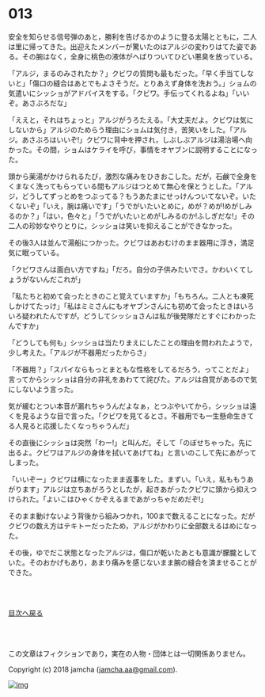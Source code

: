 # 013

安全を知らせる信号弾のあと，勝利を告げるかのように登る太陽とともに，二人は里に帰ってきた。出迎えたメンバーが驚いたのはアルジの変わりはてた姿である。その腕はなく，全身に桃色の液体がへばりついてひどい悪臭を放っている。  

「アルジ，まるのみされたか？」クビワの質問も最もだった。「早く手当てしないと」「傷口の縫合はあとでもよさそうだ。とりあえず身体を洗おう。」ショムの気遣いにシッショがアドバイスをする。「クビワ。手伝ってくれるよね」「いいぞ。あさぶろだな」  

「ええと，それはちょっと」アルジがうろたえる。「大丈夫だよ。クビワは気にしないから」アルジのためらう理由にショムは気付き，苦笑いをした。「アルジ。あさぶろはいいぞ!」クビワに背中を押され，しぶしぶアルジは湯治場へ向かった。その間，ショムはケライを呼び，事情をオヤブンに説明することになった。  

頭から薬湯がかけられるたび，激烈な痛みをひきおこした。だが，石鹸で全身をくまなく洗ってもらっている間もアルジはつとめて無心を保とうとした。「アルジ，どうしてずっとめをつぶってる？もうあたまにせっけんついてないぞ。いたくないぞ」「いえ，腕は痛いです」「うでがいたいとめに，めが？めが!めがしみるのか？」「はい，色々と」「うでがいたいとめがしみるのか!ふしぎだな!」その二人の珍妙なやりとりに，シッショは笑いを抑えることができなかった。  

その後3人は並んで湯船につかった。クビワはあおむけのまま器用に浮き，満足気に眠っている。  

「クビワさんは面白い方ですね」「だろ。自分の子供みたいでさ。かわいくてしょうがないんだこれが」  

「私たちと初めて会ったときのこと覚えていますか」「もちろん。二人とも凍死しかけてたっけ」「私はミミさんにもオヤブンさんにも初めて会ったときはいろいろ疑われたんですが，どうしてシッショさんは私が後発隊だとすぐにわかったんですか」  

「どうしても何も」シッショは当たりまえにしたことの理由を問われたようで，少し考えた。「アルジが不器用だったからさ」  

「不器用？」「スパイならもっとまともな性格をしてるだろう，ってことだよ」言ってからシッショは自分の非礼をあわてて詫びた。アルジは自覚があるので気にしないよう言った。  

気が緩むとつい本音が漏れちゃうんだよなぁ，とつぶやいてから，シッショは遠くを見るような目で言った。「クビワを見てるとさ。不器用でも一生懸命生きてる人見ると応援したくなっちゃうんだ」  

その直後にシッショは突然「わー!」と叫んだ。そして「のぼせちゃった。先に出るよ。クビワはアルジの身体を拭いてあげてね」と言いのこして先にあがってしまった。  

「いいぞー」クビワは横になったまま返事をした。まずい。「いえ，私ももうあがります」アルジは立ちあがろうとしたが，起きあがったクビワに頭から抑えつけられた。「よいこはひゃくかぞえるまであがっちゃだめだぞ!」  

そのまま動けないよう背後から組みつかれ，100まで数えることになった。だがクビワの数え方はテキトーだったため，アルジがかわりに全部数えるはめになった。  

その後，ゆでだこ状態となったアルジは，傷口が乾いたあとも意識が朦朧としていた。そのおかげもあり，あまり痛みを感じないまま腕の縫合を済ませることができた。  

<br>  
<br>  

[目次へ戻る](https://github.com/jamcha-aa/OblivionReports/blob/master/README.md)  

<br>  
<br>  

この文章はフィクションであり，実在の人物・団体とは一切関係ありません。  

Copyright (c) 2018 jamcha (jamcha.aa@gmail.com).  

[![img](http://i.creativecommons.org/l/by-nc-sa/4.0/88x31.png)](http://creativecommons.org/licenses/by-nc-sa/4.0/deed)